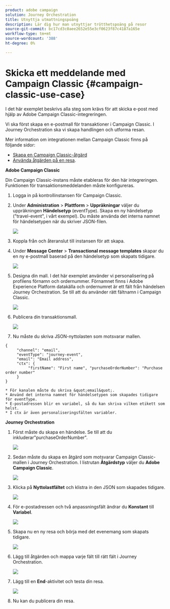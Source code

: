 ```yaml
---
product: adobe campaign
solution: Journey Orchestration
title: Utnyttja utmattningspoäng
description: Lär dig hur man utnyttjar trötthetspoäng på resor
source-git-commit: bc17cd3c0aee2652e55e3cf0623f87c4187a165e
workflow-type: tm+mt
source-wordcount: '388'
ht-degree: 0%

---
```



# Skicka ett meddelande med Campaign Classic {#campaign-classic-use-case}

I det här exemplet beskrivs alla steg som krävs för att skicka e-post med hjälp av Adobe Campaign Classic-integreringen.

Vi ska först skapa en e-postmall för transaktioner i Campaign Classic. I Journey Orchestration ska vi skapa handlingen och utforma resan.

Mer information om integrationen mellan Campaign Classic finns på följande sidor:

* [Skapa en Campaign Classic-åtgärd](../action/acc-action.md)
* [Använda åtgärden på en resa](../building-journeys/using-adobe-campaign-classic.md).

**Adobe Campaign Classic**

Din Campaign Classic-instans måste etableras för den här integreringen. Funktionen för transaktionsmeddelanden måste konfigureras.

1. Logga in på kontrollinstansen för Campaign Classic.

1. Under **Administration** > **Plattform** > **Uppräkningar** väljer du uppräkningen **Händelsetyp** (eventType). Skapa en ny händelsetyp (&quot;travel-event&quot;, i vårt exempel). Du måste använda det interna namnet för händelsetypen när du skriver JSON-filen.

   ![](../assets/accintegration-uc-1.png)

1. Koppla från och återanslut till instansen för att skapa.

1. Under **Message Center** > **Transactional message templates** skapar du en ny e-postmall baserad på den händelsetyp som skapats tidigare.

   ![](../assets/accintegration-uc-2.png)

1. Designa din mall. I det här exemplet använder vi personalisering på profilens förnamn och ordernummer. Förnamnet finns i Adobe Experience Platform datakälla och ordernumret är ett fält från händelsen Journey Orchestration. Se till att du använder rätt fältnamn i Campaign Classic.

   ![](../assets/accintegration-uc-3.png)

1. Publicera din transaktionsmall.

   ![](../assets/accintegration-uc-4.png)

1. Nu måste du skriva JSON-nyttolasten som motsvarar mallen.

```
{
     "channel": "email",
     "eventType": "journey-event",
     "email": "Email address",
     "ctx": {
          "firstName": "First name", "purchaseOrderNumber": "Purchase order number"
     }
}
```

    * För kanalen måste du skriva &quot;email&quot;.
    * Använd det interna namnet för händelsetypen som skapades tidigare för eventType.
    * E-postadressen blir en variabel, så du kan skriva vilken etikett som helst.
    * I ctx är även personaliseringsfälten variabler.

**Journey Orchestration**

1. Först måste du skapa en händelse. Se till att du inkluderar&quot;purchaseOrderNumber&quot;.

   ![](../assets/accintegration-uc-5.png)

1. Sedan måste du skapa en åtgärd som motsvarar Campaign Classic-mallen i Journey Orchestration. I listrutan **Åtgärdstyp** väljer du **Adobe Campaign Classic**.

   ![](../assets/accintegration-uc-6.png)

1. Klicka på **Nyttolastfältet** och klistra in den JSON som skapades tidigare.

   ![](../assets/accintegration-uc-7.png)

1. För e-postadressen och två anpassningsfält ändrar du **Konstant** till **Variabel**.

   ![](../assets/accintegration-uc-8.png)

1. Skapa nu en ny resa och börja med det evenemang som skapats tidigare.

   ![](../assets/accintegration-uc-9.png)

1. Lägg till åtgärden och mappa varje fält till rätt fält i Journey Orchestration.

   ![](../assets/accintegration-uc-10.png)

1. Lägg till en **End**-aktivitet och testa din resa.

   ![](../assets/accintegration-uc-10.png)

1. Nu kan du publicera din resa.
